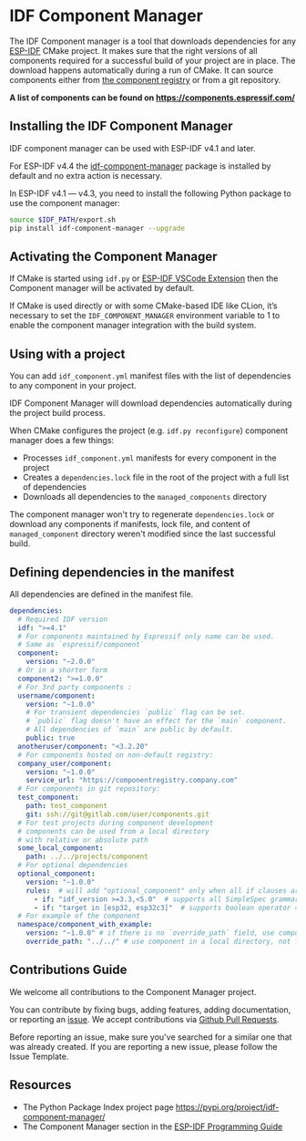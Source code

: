 # IDF Component Manager

The IDF Component manager is a tool that downloads dependencies for any [ESP-IDF](https://www.espressif.com/en/products/sdks/esp-idf) CMake project. It makes sure that the right versions of all components required for a successful build of your project are in place. The download happens automatically during a run of CMake. It can source components either from [the component registry](https://components.espressif.com/) or from a git repository.

**A list of components can be found on https://components.espressif.com/**

## Installing the IDF Component Manager

IDF component manager can be used with ESP-IDF v4.1 and later.

For ESP-IDF v4.4 the [idf-component-manager](https://pypi.org/project/idf-component-manager/) package is installed by default and no extra action is necessary.

In ESP-IDF v4.1 — v4.3, you need to install the following Python package to use the component manager:

```bash
source $IDF_PATH/export.sh
pip install idf-component-manager --upgrade
```

## Activating the Component Manager

If CMake is started using `idf.py` or [ESP-IDF VSCode Extension](https://marketplace.visualstudio.com/items?itemName=espressif.esp-idf-extension) then the Component manager will be activated by default.

If CMake is used directly or with some CMake-based IDE like CLion, it’s necessary to set the `IDF_COMPONENT_MANAGER` environment variable to 1 to enable the component manager integration with the build system.

## Using with a project

You can add `idf_component.yml` manifest files with the list of dependencies to any component in your project.

IDF Component Manager will download dependencies automatically during the project build process.

When CMake configures the project (e.g. `idf.py reconfigure`) component manager does a few things:

- Processes `idf_component.yml` manifests for every component in the project
- Creates a `dependencies.lock` file in the root of the project with a full list of dependencies
- Downloads all dependencies to the `managed_components` directory

The component manager won't try to regenerate `dependencies.lock` or download any components if manifests, lock file, and content of `managed_component` directory weren't modified since the last successful build.

## Defining dependencies in the manifest

All dependencies are defined in the manifest file.

```yaml
dependencies:
  # Required IDF version
  idf: ">=4.1"
  # For components maintained by Espressif only name can be used.
  # Same as `espressif/component`
  component:
    version: "~2.0.0"
  # Or in a shorter form
  component2: ">=1.0.0"
  # For 3rd party components :
  username/component:
    version: "~1.0.0"
    # For transient dependencies `public` flag can be set.
    # `public` flag doesn't have an effect for the `main` component.
    # All dependencies of `main` are public by default.
    public: true
  anotheruser/component: "<3.2.20"
  # For components hosted on non-default registry:
  company_user/component:
    version: "~1.0.0"
    service_url: "https://componentregistry.company.com"
  # For components in git repository:
  test_component:
    path: test_component
    git: ssh://git@gitlab.com/user/components.git
  # For test projects during component development
  # components can be used from a local directory
  # with relative or absolute path
  some_local_component:
    path: ../../projects/component
  # For optional dependencies
  optional_component:
    version: "~1.0.0"
    rules:  # will add "optional_component" only when all if clauses are True
      - if: "idf_version >=3.3,<5.0"  # supports all SimpleSpec grammars (https://python-semanticversion.readthedocs.io/en/latest/reference.html#semantic_version.SimpleSpec)
      - if: "target in [esp32, esp32c3]"  # supports boolean operator ==, !=, in, not in.
  # For example of the component
  namespace/component_with_example:
    version: "~1.0.0" # if there is no `override_path` field, use component from registry
    override_path: "../../" # use component in a local directory, not from registry
```

## Contributions Guide

We welcome all contributions to the Component Manager project.

You can contribute by fixing bugs, adding features, adding documentation, or reporting an [issue](https://github.com/espressif/idf-component-manager/issues). We accept contributions via [Github Pull Requests](https://docs.github.com/en/github/collaborating-with-pull-requests/proposing-changes-to-your-work-with-pull-requests/about-pull-requests).

Before reporting an issue, make sure you've searched for a similar one that was already created. If you are reporting a new issue, please follow the Issue Template.

## Resources

- The Python Package Index project page https://pypi.org/project/idf-component-manager/
- The Component Manager section in the [ESP-IDF Programming Guide](https://docs.espressif.com/projects/esp-idf/en/latest/esp32/api-guides/tools/idf-component-manager.html)
